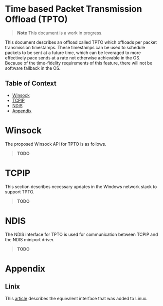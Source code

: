 # Time based Packet Transmission Offload (TPTO)

> **Note**
> This document is a work in progress.

This document describes an offload called TPTO which offloads per packet transmission timestamps.
These timestamps can be used to schedule packets to be sent at a future time, which can be leveraged to more effectively pace sends at a rate not otherwise achievable in the OS.
Because of the time-fidelity requirements of this feature, there will not be software fallback in the OS.

## Table of Context

- [Winsock](#winsock)
- [TCPIP](#tcpip)
- [NDIS](#ndis)
- [Appendix](#appendix)

# Winsock

The proposed Winsock API for TPTO is as follows.

> **TODO**

# TCPIP

This section describes necessary updates in the Windows network stack to support TPTO.

> **TODO**

# NDIS

The NDIS interface for TPTO is used for communication between TCPIP and the NDIS miniport driver.

> **TODO**

# Appendix

## Linix

This [article](https://lwn.net/Articles/748744/) describes the equivalent interface that was added to Linux.
